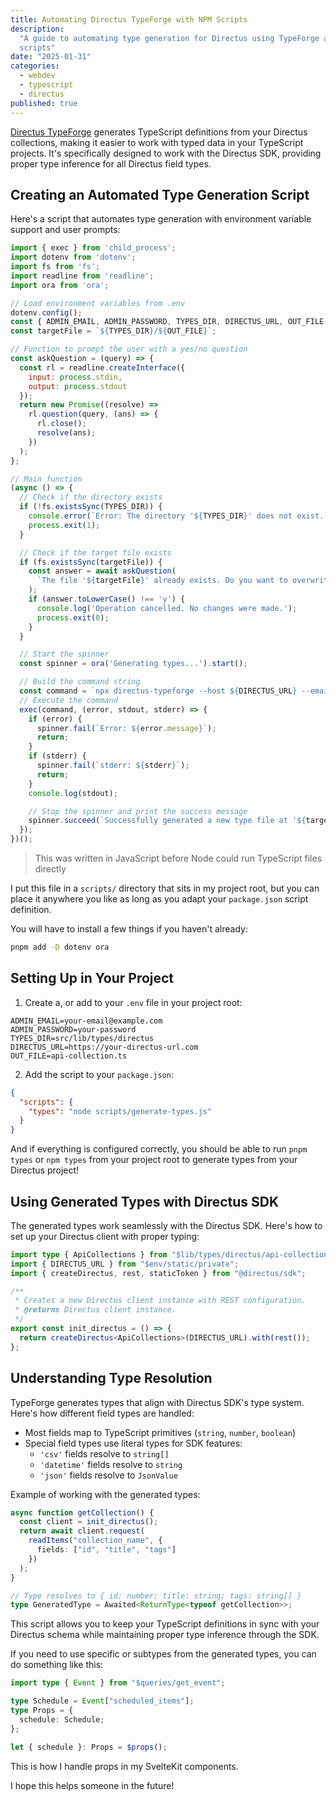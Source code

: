 ```yaml
---
title: Automating Directus TypeForge with NPM Scripts
description:
  "A guide to automating type generation for Directus using TypeForge and custom NPM
  scripts"
date: "2025-01-31"
categories:
  - webdev
  - typescript
  - directus
published: true
---
```


<script lang="ts">
    import MediaPlayer from '$lib/layout/MediaPlayer.svelte';
</script>

[Directus TypeForge](/projects/directus-typeforge) generates TypeScript definitions from
your Directus collections, making it easier to work with typed data in your TypeScript
projects. It's specifically designed to work with the Directus SDK, providing proper type
inference for all Directus field types.

## Creating an Automated Type Generation Script

Here's a script that automates type generation with environment variable support and user
prompts:

```javascript:scripts/generate-types.js
import { exec } from 'child_process';
import dotenv from 'dotenv';
import fs from 'fs';
import readline from 'readline';
import ora from 'ora';

// Load environment variables from .env
dotenv.config();
const { ADMIN_EMAIL, ADMIN_PASSWORD, TYPES_DIR, DIRECTUS_URL, OUT_FILE } = process.env;
const targetFile = `${TYPES_DIR}/${OUT_FILE}`;

// Function to prompt the user with a yes/no question
const askQuestion = (query) => {
  const rl = readline.createInterface({
    input: process.stdin,
    output: process.stdout
  });
  return new Promise((resolve) =>
    rl.question(query, (ans) => {
      rl.close();
      resolve(ans);
    })
  );
};

// Main function
(async () => {
  // Check if the directory exists
  if (!fs.existsSync(TYPES_DIR)) {
    console.error(`Error: The directory '${TYPES_DIR}' does not exist.`);
    process.exit(1);
  }

  // Check if the target file exists
  if (fs.existsSync(targetFile)) {
    const answer = await askQuestion(
      `The file '${targetFile}' already exists. Do you want to overwrite it? (y/n): `
    );
    if (answer.toLowerCase() !== 'y') {
      console.log('Operation cancelled. No changes were made.');
      process.exit(0);
    }
  }

  // Start the spinner
  const spinner = ora('Generating types...').start();

  // Build the command string
  const command = `npx directus-typeforge --host ${DIRECTUS_URL} --email ${ADMIN_EMAIL} --password ${ADMIN_PASSWORD} --typeName ApiCollections --outFile ${targetFile}`;
  // Execute the command
  exec(command, (error, stdout, stderr) => {
    if (error) {
      spinner.fail(`Error: ${error.message}`);
      return;
    }
    if (stderr) {
      spinner.fail(`stderr: ${stderr}`);
      return;
    }
    console.log(stdout);

    // Stop the spinner and print the success message
    spinner.succeed(`Successfully generated a new type file at '${targetFile}'`);
  });
})();
```

> This was written in JavaScript before Node could run TypeScript files directly

I put this file in a `scripts/` directory that sits in my project root, but you can place
it anywhere you like as long as you adapt your `package.json` script definition.

You will have to install a few things if you haven't already:

```bash
pnpm add -D dotenv ora
```

## Setting Up in Your Project

1. Create a, or add to your `.env` file in your project root:

```env:.env
ADMIN_EMAIL=your-email@example.com
ADMIN_PASSWORD=your-password
TYPES_DIR=src/lib/types/directus
DIRECTUS_URL=https://your-directus-url.com
OUT_FILE=api-collection.ts
```

2. Add the script to your `package.json`:

```json:package.json
{
  "scripts": {
    "types": "node scripts/generate-types.js"
  }
}

```

And if everything is configured correctly, you should be able to run `pnpm types` or
`npm types` from your project root to generate types from your Directus project!

<MediaPlayer video="https://github.com/user-attachments/assets/5c1c0292-18d8-41c6-a621-ea1b45fd4099" />

## Using Generated Types with Directus SDK

The generated types work seamlessly with the Directus SDK. Here's how to set up your
Directus client with proper typing:

```typescript:directus.ts
import type { ApiCollections } from "$lib/types/directus/api-collection";
import { DIRECTUS_URL } from "$env/static/private";
import { createDirectus, rest, staticToken } from "@directus/sdk";

/**
 * Creates a new Directus client instance with REST configuration.
 * @returns Directus client instance.
 */
export const init_directus = () => {
  return createDirectus<ApiCollections>(DIRECTUS_URL).with(rest());
};
```

## Understanding Type Resolution

TypeForge generates types that align with Directus SDK's type system. Here's how different
field types are handled:

- Most fields map to TypeScript primitives (`string`, `number`, `boolean`)
- Special field types use literal types for SDK features:
  - `'csv'` fields resolve to `string[]`
  - `'datetime'` fields resolve to `string`
  - `'json'` fields resolve to `JsonValue`

Example of working with the generated types:

```typescript
async function getCollection() {
  const client = init_directus();
  return await client.request(
    readItems("collection_name", {
      fields: ["id", "title", "tags"]
    })
  );
}

// Type resolves to { id: number; title: string; tags: string[] }
type GeneratedType = Awaited<ReturnType<typeof getCollection>>;
```

This script allows you to keep your TypeScript definitions in sync with your Directus
schema while maintaining proper type inference through the SDK.

If you need to use specific or subtypes from the generated types, you can do something
like this:

```typescript
import type { Event } from "$queries/get_event";

type Schedule = Event["scheduled_items"];
type Props = {
  schedule: Schedule;
};

let { schedule }: Props = $props();
```

This is how I handle props in my SvelteKit components.

I hope this helps someone in the future!
